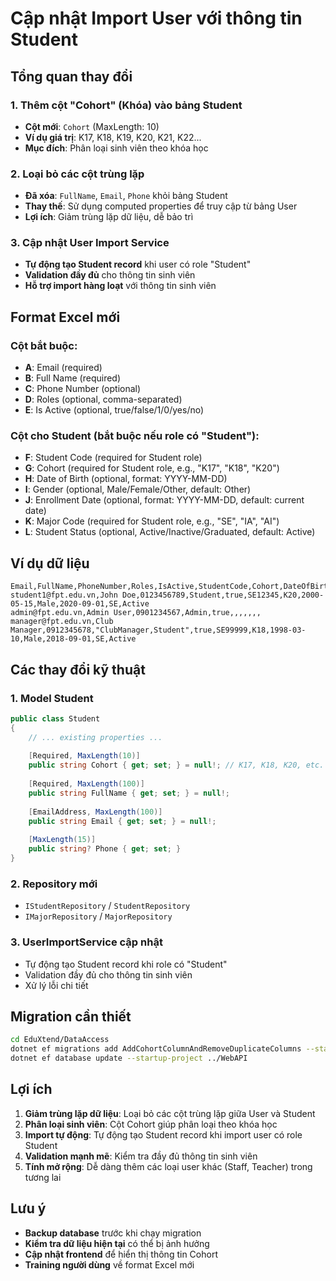 # Cập nhật Import User với thông tin Student

## Tổng quan thay đổi

### 1. Thêm cột "Cohort" (Khóa) vào bảng Student
- **Cột mới**: `Cohort` (MaxLength: 10)
- **Ví dụ giá trị**: K17, K18, K19, K20, K21, K22...
- **Mục đích**: Phân loại sinh viên theo khóa học

### 2. Loại bỏ các cột trùng lặp
- **Đã xóa**: `FullName`, `Email`, `Phone` khỏi bảng Student
- **Thay thế**: Sử dụng computed properties để truy cập từ bảng User
- **Lợi ích**: Giảm trùng lặp dữ liệu, dễ bảo trì

### 3. Cập nhật User Import Service
- **Tự động tạo Student record** khi user có role "Student"
- **Validation đầy đủ** cho thông tin sinh viên
- **Hỗ trợ import hàng loạt** với thông tin sinh viên

## Format Excel mới

### Cột bắt buộc:
- **A**: Email (required)
- **B**: Full Name (required)
- **C**: Phone Number (optional)
- **D**: Roles (optional, comma-separated)
- **E**: Is Active (optional, true/false/1/0/yes/no)

### Cột cho Student (bắt buộc nếu role có "Student"):
- **F**: Student Code (required for Student role)
- **G**: Cohort (required for Student role, e.g., "K17", "K18", "K20")
- **H**: Date of Birth (optional, format: YYYY-MM-DD)
- **I**: Gender (optional, Male/Female/Other, default: Other)
- **J**: Enrollment Date (optional, format: YYYY-MM-DD, default: current date)
- **K**: Major Code (required for Student role, e.g., "SE", "IA", "AI")
- **L**: Student Status (optional, Active/Inactive/Graduated, default: Active)

## Ví dụ dữ liệu

```csv
Email,FullName,PhoneNumber,Roles,IsActive,StudentCode,Cohort,DateOfBirth,Gender,EnrollmentDate,MajorCode,StudentStatus
student1@fpt.edu.vn,John Doe,0123456789,Student,true,SE12345,K20,2000-05-15,Male,2020-09-01,SE,Active
admin@fpt.edu.vn,Admin User,0901234567,Admin,true,,,,,,,
manager@fpt.edu.vn,Club Manager,0912345678,"ClubManager,Student",true,SE99999,K18,1998-03-10,Male,2018-09-01,SE,Active
```

## Các thay đổi kỹ thuật

### 1. Model Student
```csharp
public class Student
{
    // ... existing properties ...
    
    [Required, MaxLength(10)]
    public string Cohort { get; set; } = null!; // K17, K18, K20, etc.
    
    [Required, MaxLength(100)]
    public string FullName { get; set; } = null!;
    
    [EmailAddress, MaxLength(100)]
    public string Email { get; set; } = null!;
    
    [MaxLength(15)]
    public string? Phone { get; set; }
}
```

### 2. Repository mới
- `IStudentRepository` / `StudentRepository`
- `IMajorRepository` / `MajorRepository`

### 3. UserImportService cập nhật
- Tự động tạo Student record khi role có "Student"
- Validation đầy đủ cho thông tin sinh viên
- Xử lý lỗi chi tiết

## Migration cần thiết

```bash
cd EduXtend/DataAccess
dotnet ef migrations add AddCohortColumnAndRemoveDuplicateColumns --startup-project ../WebAPI
dotnet ef database update --startup-project ../WebAPI
```

## Lợi ích

1. **Giảm trùng lặp dữ liệu**: Loại bỏ các cột trùng lặp giữa User và Student
2. **Phân loại sinh viên**: Cột Cohort giúp phân loại theo khóa học
3. **Import tự động**: Tự động tạo Student record khi import user có role Student
4. **Validation mạnh mẽ**: Kiểm tra đầy đủ thông tin sinh viên
5. **Tính mở rộng**: Dễ dàng thêm các loại user khác (Staff, Teacher) trong tương lai

## Lưu ý

- **Backup database** trước khi chạy migration
- **Kiểm tra dữ liệu hiện tại** có thể bị ảnh hưởng
- **Cập nhật frontend** để hiển thị thông tin Cohort
- **Training người dùng** về format Excel mới

